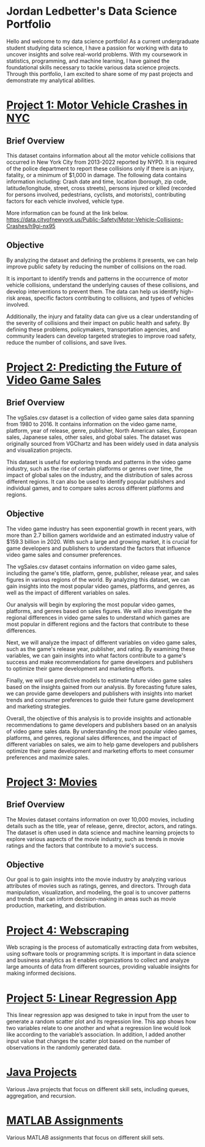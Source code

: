 # Jordan Ledbetter's Data Science Portfolio
Hello and welcome to my data science portfolio! As a current undergraduate student studying data science, I have a passion for working with data to uncover insights and solve real-world problems. With my coursework in statistics, programming, and machine learning, I have gained the foundational skills necessary to tackle various data science projects. Through this portfolio, I am excited to share some of my past projects and demonstrate my analytical abilities.

# [Project 1: Motor Vehicle Crashes in NYC](https://github.com/jordlle/MotorVehicleCrashes)
## Brief Overview
This dataset contains information about all the motor vehicle collisions that occurred in New York City from 2013-2022 reported by NYPD. It is required of the police department to report these collisions only if there is an injury, fatality, or a minimum of $1,000 in damage. The following data contains information including: Crash date and time, location (borough, zip code, latitude/longitude, street, cross streets), persons injured or killed (recorded for persons involved, pedestrians, cyclists, and motorists), contributing factors for each vehicle involved, vehicle type.

More information can be found at the link below. https://data.cityofnewyork.us/Public-Safety/Motor-Vehicle-Collisions-Crashes/h9gi-nx95

## Objective
By analyzing the dataset and defining the problems it presents, we can help improve public safety by reducing the number of collisions on the road.

It is important to identify trends and patterns in the occurrence of motor vehicle collisions, understand the underlying causes of these collisions, and develop interventions to prevent them. The data can help us identify high-risk areas, specific factors contributing to collisions, and types of vehicles involved.

Additionally, the injury and fatality data can give us a clear understanding of the severity of collisions and their impact on public health and safety. By defining these problems, policymakers, transportation agencies, and community leaders can develop targeted strategies to improve road safety, reduce the number of collisions, and save lives.


# [Project 2: Predicting the Future of Video Game Sales](https://github.com/jordlle/Video-Game-Sales/tree/main)
## Brief Overview
The vgSales.csv dataset is a collection of video game sales data spanning from 1980 to 2016. It contains information on the video game name, platform, year of release, genre, publisher, North American sales, European sales, Japanese sales, other sales, and global sales. The dataset was originally sourced from VGChartz and has been widely used in data analysis and visualization projects.

This dataset is useful for exploring trends and patterns in the video game industry, such as the rise of certain platforms or genres over time, the impact of global sales on the industry, and the distribution of sales across different regions. It can also be used to identify popular publishers and individual games, and to compare sales across different platforms and regions.

## Objective
The video game industry has seen exponential growth in recent years, with more than 2.7 billion gamers worldwide and an estimated industry value of $159.3 billion in 2020. With such a large and growing market, it is crucial for game developers and publishers to understand the factors that influence video game sales and consumer preferences.

The vgSales.csv dataset contains information on video game sales, including the game's title, platform, genre, publisher, release year, and sales figures in various regions of the world. By analyzing this dataset, we can gain insights into the most popular video games, platforms, and genres, as well as the impact of different variables on sales.

Our analysis will begin by exploring the most popular video games, platforms, and genres based on sales figures. We will also investigate the regional differences in video game sales to understand which games are most popular in different regions and the factors that contribute to these differences.

Next, we will analyze the impact of different variables on video game sales, such as the game's release year, publisher, and rating. By examining these variables, we can gain insights into what factors contribute to a game's success and make recommendations for game developers and publishers to optimize their game development and marketing efforts.

Finally, we will use predictive models to estimate future video game sales based on the insights gained from our analysis. By forecasting future sales, we can provide game developers and publishers with insights into market trends and consumer preferences to guide their future game development and marketing strategies.

Overall, the objective of this analysis is to provide insights and actionable recommendations to game developers and publishers based on an analysis of video game sales data. By understanding the most popular video games, platforms, and genres, regional sales differences, and the impact of different variables on sales, we aim to help game developers and publishers optimize their game development and marketing efforts to meet consumer preferences and maximize sales.

# [Project 3: Movies](https://github.com/jordlle/Movies/tree/main)
## Brief Overview
The Movies dataset contains information on over 10,000 movies, including details such as the title, year of release, genre, director, actors, and ratings. The dataset is often used in data science and machine learning projects to explore various aspects of the movie industry, such as trends in movie ratings and the factors that contribute to a movie's success.

## Objective
Our goal is to gain insights into the movie industry by analyzing various attributes of movies such as ratings, genres, and directors. Through data manipulation, visualization, and modeling, the goal is to uncover patterns and trends that can inform decision-making in areas such as movie production, marketing, and distribution.

# [Project 4: Webscraping](https://github.com/jordlle/Webscraping/blob/main/Webscraping.ipynb)
Web scraping is the process of automatically extracting data from websites, using software tools or programming scripts. It is important in data science and business analytics as it enables organizations to collect and analyze large amounts of data from different sources, providing valuable insights for making informed decisions.

# [Project 5: Linear Regression App](https://github.com/jordlle/RegressionApp)
This linear regression app was designed to take in input from the user to generate a random scatter plot and its regression line. This app shows how two variables relate to one another and what a regression line would look like according to the variable’s association. In addition, I added another input value that changes the scatter plot based on the number of observations in the randomly generated data.

# [Java Projects](https://github.com/jordlle/Java-Projects)
Various Java projects that focus on different skill sets, including queues, aggregation, and recursion.

# [MATLAB Assignments](https://github.com/jordlle/MATLAB-Assignments)
Various MATLAB assignments that focus on different skill sets.
